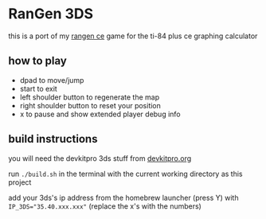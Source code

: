 # RanGen 3DS

this is a port of my [rangen ce](https://github.com/ashbit06/RanGen_CE) game for the ti-84 plus ce graphing calculator

## how to play

- dpad to move/jump
- start to exit
- left shoulder button to regenerate the map
- right shoulder button to reset your position
- x to pause and show extended player debug info

## build instructions

you will need the devkitpro 3ds stuff from [devkitpro.org](https://devkitpro.org/)

run `./build.sh` in the terminal with the current working directory as this project

add your 3ds's ip address from the homebrew launcher (press Y) with `IP_3DS="35.40.xxx.xxx"` (replace the x's with the numbers)
